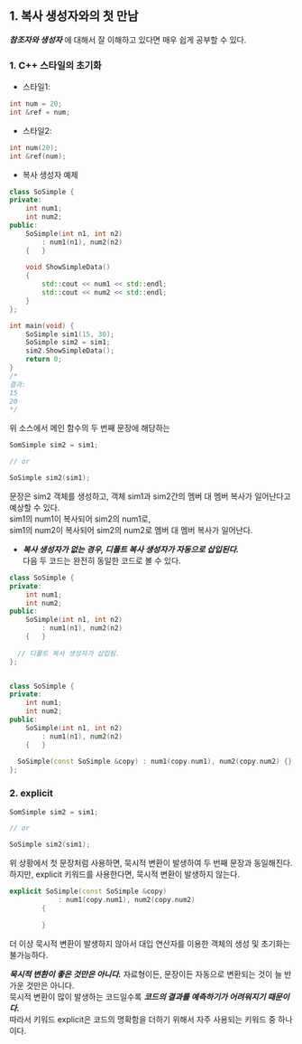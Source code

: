 ## 1. 복사 생성자와의 첫 만남
___참조자와 생성자___ 에 대해서 잘 이해하고 있다면 매우 쉽게 공부할 수 있다.

### 1. C++ 스타일의 초기화
- 스타일1:
```C++
int num = 20;
int &ref = num;
```

- 스타일2:
```C++
int num(20);
int &ref(num);
```

- 복사 생성자 예제
```C++
class SoSimple {
private:
	int num1;
	int num2;
public:
	SoSimple(int n1, int n2) 
		: num1(n1), num2(n2) 
	{	}
  
	void ShowSimpleData() 
	{
		std::cout << num1 << std::endl;
		std::cout << num2 << std::endl;
	}
};

int main(void) {
	SoSimple sim1(15, 30);
	SoSimple sim2 = sim1;
	sim2.ShowSimpleData();
	return 0;
}
/*
결과: 
15
20
*/
```

위 소스에서 메인 함수의 두 번째 문장에 해당하는 
```C++
SomSimple sim2 = sim1;

// or

SoSimple sim2(sim1);
```
문장은 sim2 객체를 생성하고, 객체 sim1과 sim2간의 멤버 대 멤버 복사가 일어난다고 예상할 수 있다.  
sim1의 num1이 복사되어 sim2의 num1로,  
sim1의 num2이 복사되어 sim2의 num2로 멤버 대 멤버 복사가 일어난다.  

- ___복사 생성자가 없는 경우, 디폴트 복사 생성자가 자동으로 삽입된다.___  
다음 두 코드는 완전히 동일한 코드로 볼 수 있다.
```C++
class SoSimple {
private:
	int num1;
	int num2;
public:
	SoSimple(int n1, int n2) 
		: num1(n1), num2(n2) 
	{	}
  
  // 디폴트 복사 생성자가 삽입됨.
};


class SoSimple {
private:
	int num1;
	int num2;
public:
	SoSimple(int n1, int n2) 
		: num1(n1), num2(n2) 
	{	}
  
  SoSimple(const SoSimple &copy) : num1(copy.num1), num2(copy.num2) {} // 선언한 복사 생성자
};
```

### 2. explicit  
```C++
SomSimple sim2 = sim1;

// or

SoSimple sim2(sim1);
```
위 상황에서 첫 문장처럼 사용하면, 묵시적 변환이 발생하여 두 번째 문장과 동일해진다.  
하지만, explicit 키워드를 사용한다면, 묵시적 변환이 발생하지 않는다.

```C++
explicit SoSimple(const SoSimple &copy)
            : num1(copy.num1), num2(copy.num2)
        {
        
        }
``` 
더 이상 묵시적 변환이 발생하지 않아서 대입 연산자를 이용한 객체의 생성 및 초기화는 불가능하다.  

___묵시적 변환이 좋은 것만은 아니다.___
자료형이든, 문장이든 자동으로 변환되는 것이 늘 반가운 것만은 아니다.  
묵시적 변환이 많이 발생하는 코드일수록 ___코드의 결과를 예측하기가 어려워지기 때문이다.___  
따라서 키워드 explicit은 코드의 명확함을 더하기 위해서 자주 사용되는 키워드 중 하나이다.  

